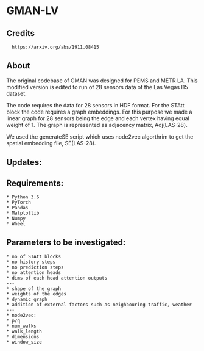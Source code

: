 # GMAN-LV

## Credits
      https://arxiv.org/abs/1911.08415 

## About
The original codebase of GMAN was designed for PEMS and METR LA. This modified version is edited to run of 28 sensors data of the Las Vegas I15 dataset. 

The code requires the data for 28 sensors in HDF format. For the STAtt block the code requires a graph embeddings. For this purpose we made a linear graph for 28 sensors being the edge and each vertex having equal weight of 1. The graph is represented as adjacency matrix, Adj(LAS-28). 

We used the generateSE script which uses node2vec algorthrim to get the spatial embedding file, SE(LAS-28).

##  Updates:


##  Requirements:
    * Python 3.6
    * PyTorch
    * Pandas
    * Matplotlib
    * Numpy
    * Wheel

## Parameters to be investigated:
    * no of STAtt blocks
    * no history steps
    * no prediction steps
    * no attention heads
    * dims of each head attention outputs
    ---
    * shape of the graph
    * weights of the edges
    * dynamic graph
    * addition of external factors such as neighbouring traffic, weather
    ---
    * node2vec:
    * p/q
    * num_walks 
    * walk_length 
    * dimensions 
    * window_size 

